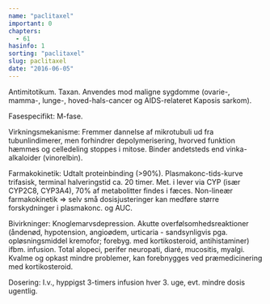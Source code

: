 ```yaml
---
name: "paclitaxel"
important: 0
chapters:  
  - 61
hasinfo: 1
sorting: "paclitaxel"
slug: paclitaxel
date: "2016-06-05"
---
```


Antimitotikum. Taxan. Anvendes mod maligne sygdomme (ovarie-, mamma-, lunge-, hoved-hals-cancer og AIDS-relateret Kaposis sarkom).

Fasespecifikt: M-fase.

Virkningsmekanisme: Fremmer dannelse af mikrotubuli ud fra tubunlindimerer, men forhindrer depolymerisering, hvorved funktion hæmmes og celledeling stoppes i mitose. Binder andetsteds end vinka-alkaloider (vinorelbin).

Farmakokinetik: Udtalt proteinbinding (>90%). Plasmakonc-tids-kurve trifasisk, terminal halveringstid ca. 20 timer. Met. i lever via CYP (især CYP2C8, CYP3A4), 70% af metabolitter findes i fæces. Non-lineær farmakokinetik => selv små dosisjusteringer kan medføre større forskydninger i plasmakonc. og AUC.

Bivirkninger: Knoglemarvsdepression. Akutte overfølsomhedsreaktioner (åndenød, hypotension, angioødem, urticaria - sandsynligvis pga. opløsningsmiddel kremofor; forebyg. med kortikosteroid, antihistaminer) ifbm. infusion. Total alopeci, perifer neuropati, diaré, mucositis, myalgi. Kvalme og opkast mindre problemer, kan forebnygges ved præmedicinering med kortikosteroid.

Dosering: I.v., hyppigst 3-timers infusion hver 3. uge, evt. mindre dosis ugentlig.
